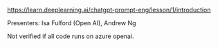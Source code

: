 https://learn.deeplearning.ai/chatgpt-prompt-eng/lesson/1/introduction

Presenters: Isa Fulford (Open AI), Andrew Ng

Not verified if all code runs on azure openai.